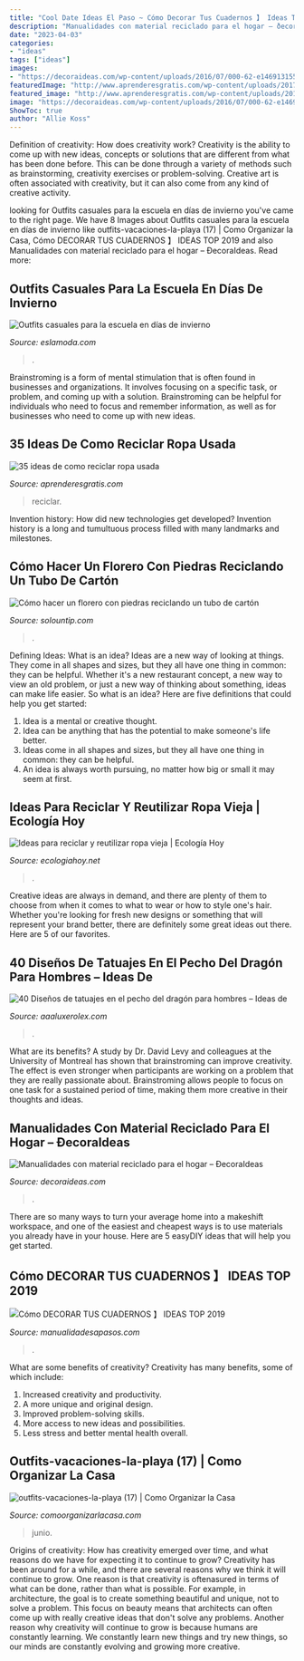 ```yaml
---
title: "Cool Date Ideas El Paso ~ Cómo Decorar Tus Cuadernos 】 Ideas Top 2019"
description: "Manualidades con material reciclado para el hogar – ðecoraideas"
date: "2023-04-03"
categories:
- "ideas"
tags: ["ideas"]
images:
- "https://decoraideas.com/wp-content/uploads/2016/07/000-62-e1469131558147.jpg"
featuredImage: "http://www.aprenderesgratis.com/wp-content/uploads/2017/03/convertir-camiseta-vestido.jpg"
featured_image: "http://www.aprenderesgratis.com/wp-content/uploads/2017/03/convertir-camiseta-vestido.jpg"
image: "https://decoraideas.com/wp-content/uploads/2016/07/000-62-e1469131558147.jpg"
ShowToc: true
author: "Allie Koss"
---
```



Definition of creativity: How does creativity work?
Creativity is the ability to come up with new ideas, concepts or solutions that are different from what has been done before. This can be done through a variety of methods such as brainstorming, creativity exercises or problem-solving. Creative art is often associated with creativity, but it can also come from any kind of creative activity.

	

		
looking for Outfits casuales para la escuela en días de invierno you've came to the right page. We have 8 Images about Outfits casuales para la escuela en días de invierno like outfits-vacaciones-la-playa (17) | Como Organizar la Casa, Cómo DECORAR TUS CUADERNOS 】 IDEAS TOP 2019 and also Manualidades con material reciclado para el hogar – ÐecoraIdeas. Read more:
		
    
## Outfits Casuales Para La Escuela En Días De Invierno

<img loading=lazy src="http://eslamoda.com/wp-content/uploads/sites/2/2016/10/looks-para-invierno.jpg" onerror="this.onerror=null;this.src='https://tse3.mm.bing.net/th?id=OIP.IwQBu7GlioBILlTMwda7cwHaLJ&amp;pid=15.1';" alt="Outfits casuales para la escuela en días de invierno">

_Source: eslamoda.com_

>. 

	

Brainstroming is a form of mental stimulation that is often found in businesses and organizations. It involves focusing on a specific task, or problem, and coming up with a solution. Brainstroming can be helpful for individuals who need to focus and remember information, as well as for businesses who need to come up with new ideas.

    
## 35 Ideas De Como Reciclar Ropa Usada

<img loading=lazy src="http://www.aprenderesgratis.com/wp-content/uploads/2017/03/convertir-camiseta-vestido.jpg" onerror="this.onerror=null;this.src='https://tse1.mm.bing.net/th?id=OIP.PAG3GnuTScFD5_AraozAkAHaHa&amp;pid=15.1';" alt="35 ideas de como reciclar ropa usada">

_Source: aprenderesgratis.com_

>reciclar. 

	

Invention history: How did new technologies get developed?
Invention history is a long and tumultuous process filled with many landmarks and milestones.

    
## Cómo Hacer Un Florero Con Piedras Reciclando Un Tubo De Cartón

<img loading=lazy src="http://4.bp.blogspot.com/-WHI_ECwU7J0/VLRGhepyuwI/AAAAAAAAphI/hUpQVgTEDyw/s1600/florero-piedras-reciclando-tubo-carton5.jpg" onerror="this.onerror=null;this.src='https://tse1.mm.bing.net/th?id=OIP.l9DCyRCWZ7DzWlXemVjmjQHaLI&amp;pid=15.1';" alt="Cómo hacer un florero con piedras reciclando un tubo de cartón">

_Source: solountip.com_

>. 

	

Defining Ideas: What is an idea?
Ideas are a new way of looking at things. They come in all shapes and sizes, but they all have one thing in common: they can be helpful. Whether it's a new restaurant concept, a new way to view an old problem, or just a new way of thinking about something, ideas can make life easier. So what is an idea? Here are five definitions that could help you get started: 
1) Idea is a mental or creative thought.
2) Idea can be anything that has the potential to make someone's life better.
3) Ideas come in all shapes and sizes, but they all have one thing in common: they can be helpful.
4) An idea is always worth pursuing, no matter how big or small it may seem at first.

    
## Ideas Para Reciclar Y Reutilizar Ropa Vieja | Ecología Hoy

<img loading=lazy src="https://ecologiahoy.net/wp-content/uploads/2016/04/vestido-reciclado.jpg" onerror="this.onerror=null;this.src='https://tse2.mm.bing.net/th?id=OIP.fcIfRH9Lmb_N76G0QENHAwHaMg&amp;pid=15.1';" alt="Ideas para reciclar y reutilizar ropa vieja | Ecología Hoy">

_Source: ecologiahoy.net_

>. 

	

Creative ideas are always in demand, and there are plenty of them to choose from when it comes to what to wear or how to style one's hair. Whether you're looking for fresh new designs or something that will represent your brand better, there are definitely some great ideas out there. Here are 5 of our favorites.

    
## 40 Diseños De Tatuajes En El Pecho Del Dragón Para Hombres – Ideas De

<img loading=lazy src="https://aaaluxerolex.com/images/40_dragon_chest_tattoo_designs_for_men_-_mythical_monster_ideas_20.jpg" onerror="this.onerror=null;this.src='https://tse2.mm.bing.net/th?id=OIP.J_VHzW1E86kEWxzB3lVfjgHaJP&amp;pid=15.1';" alt="40 Diseños de tatuajes en el pecho del dragón para hombres – Ideas de">

_Source: aaaluxerolex.com_

>. 

	

What are its benefits?
A study by Dr. David Levy and colleagues at the University of Montreal has shown that brainstroming can improve creativity. The effect is even stronger when participants are working on a problem that they are really passionate about. Brainstroming allows people to focus on one task for a sustained period of time, making them more creative in their thoughts and ideas.

    
## Manualidades Con Material Reciclado Para El Hogar – ÐecoraIdeas

<img loading=lazy src="https://decoraideas.com/wp-content/uploads/2016/07/000-62-e1469131558147.jpg" onerror="this.onerror=null;this.src='https://tse2.mm.bing.net/th?id=OIP.wYindYQyQwT_QZJ_kkUDWAHaJ7&amp;pid=15.1';" alt="Manualidades con material reciclado para el hogar – ÐecoraIdeas">

_Source: decoraideas.com_

>. 

	

There are so many ways to turn your average home into a makeshift workspace, and one of the easiest and cheapest ways is to use materials you already have in your house. Here are 5 easyDIY ideas that will help you get started.

    
## Cómo DECORAR TUS CUADERNOS 】 IDEAS TOP 2019

<img loading=lazy src="https://i2.wp.com/www.manualidadesapasos.com/wp-content/uploads/2019/07/como-decorar-tus-cuadernos-kawaii.jpg?w=796&amp;h=535&amp;ssl=1" onerror="this.onerror=null;this.src='https://tse2.mm.bing.net/th?id=OIP.onLcJaV-UDztxeK_RKl0SwHaE-&amp;pid=15.1';" alt="Cómo DECORAR TUS CUADERNOS 】 IDEAS TOP 2019">

_Source: manualidadesapasos.com_

>. 

	

What are some benefits of creativity?
Creativity has many benefits, some of which include: 
1. Increased creativity and productivity.
2. A more unique and original design.
3. Improved problem-solving skills.
4. More access to new ideas and possibilities. 
5. Less stress and better mental health overall.

    
## Outfits-vacaciones-la-playa (17) | Como Organizar La Casa

<img loading=lazy src="https://comoorganizarlacasa.com/wp-content/uploads/2017/06/outfits-vacaciones-la-playa-17.jpg" onerror="this.onerror=null;this.src='https://tse4.mm.bing.net/th?id=OIP.iCyXxBGuXix4GdhqgAtz6AHaLH&amp;pid=15.1';" alt="outfits-vacaciones-la-playa (17) | Como Organizar la Casa">

_Source: comoorganizarlacasa.com_

>junio. 

	

Origins of creativity: How has creativity emerged over time, and what reasons do we have for expecting it to continue to grow?
Creativity has been around for a while, and there are several reasons why we think it will continue to grow. One reason is that creativity is oftenasured in terms of what can be done, rather than what is possible. For example, in architecture, the goal is to create something beautiful and unique, not to solve a problem. This focus on beauty means that architects can often come up with really creative ideas that don't solve any problems. Another reason why creativity will continue to grow is because humans are constantly learning. We constantly learn new things and try new things, so our minds are constantly evolving and growing more creative.

